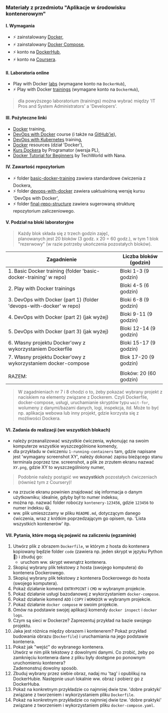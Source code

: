 ### Materiały z przedmiotu "Aplikacje w środowisku kontenerowym"

#### I. Wymagania
  - :zap: zainstalowany [Docker](https://docs.docker.com/get-started/get-docker/),
  - :zap: zainstalowany [Docker Compose](https://docs.docker.com/compose/),
  - :zap: konto na [DockerHub](https://hub.docker.com/),  
  - :zap: konto na [Coursera](https://www.coursera.org/).  

#### II. Laboratoria online
  - Play with Docker [labs](https://labs.play-with-docker.com/) (wymagane konto na `DockerHub`),    
  - :zap: Play with Docker [trainings](https://training.play-with-docker.com/) (wymagane konto na `DockerHub`),    
  > dla powyższego laboratorium (trainings) można wybrać między 'IT Pros and System Administrators' a 'Developers'.

#### III. Pożyteczne linki
  - [Docker](https://github.com/delner/docker-training/blob/master/README.md) training,  
  - [DevOps with Docker](https://devopswithdocker.com/) course (i także na [GitHub'ie](https://github.com/docker-hy/docker-hy.github.io)),  
  - [DevOps with Kubernetes](https://devopswithkubernetes.com/) training,  
  - [Docker](https://zacniewski.github.io/programming-resources/) resources (dział 'Docker'),  
  - [Kurs Dockera](https://www.youtube.com/playlist?list=PLkcy-k498-V5AmftzfqinpMF2LFqSHK5n) by Programator (wersja PL),  
  - [Docker Tutorial for Beginners](https://www.youtube.com/watch?v=3c-iBn73dDE&t=118s) by TechWorld with Nana.  


#### IV. Zawartość repozytorium
  - :zap: folder [basic-docker-training](basic-docker-training/README.md) zawiera standardowe ćwiczenia z Dockera,  
  - :zap: folder [devops-with-docker](devops-with-docker) zawiera uaktualnioną wersję kursu 'DevOps with Docker',  
  - :zap: folder [final-repo-structure](final-repo-structure) zawiera sugerowaną strukturę repozytorium zaliczeniowego.  

#### V. Podział na bloki laboratoryjne
> Każdy blok składa się z trzech godzin zajęć,  
> planowanych jest 20 bloków (3 godz. x 20 = 60 godz.), w tym 1 blok "rezerwowy" (w razie potrzeby ukończenia pozostałych bloków).    


| Zagadnienie                                                         | Liczba bloków (godzin) |
|---------------------------------------------------------------------|-----------------------|
| 1. Basic Docker training  (folder 'basic-docker-training' w repo)   | Bloki 1-3 (9 godzin)  |
| 2. Play with Docker trainings                                       | Bloki 4-5 (6 godzin)  |
| 3. DevOps with Docker (part 1) (folder 'devops-with-docker' w repo) | Bloki 6-8 (9 godzin)  |
| 4. DevOps with Docker (part 2)     (jak wyżej)                      | Bloki 9-11 (9 godzin) |
| 5. DevOps with Docker (part 3)     (jak wyżej)                      | Bloki 12-14 (9 godzin) |
| 6. Własny projektu Docker'owy z wykorzystaniem Dockerfile           | Bloki 15-17 (9 godzin) |
| 7. Własny projektu Docker'owy z wykorzystaniem docker-compose       | Blok 17-20 (9 godzin) |
|                                                                     |                       |
| RAZEM:                                                              | Bloków: 20 (60 godzin) |

> W zagadnieniach nr 7 i 8 chodzi o to, żeby pokazać wybrany projekt z naciskiem na elementy związane z Dockerem.
Czyli Dockerfile, docker-compose, usługi, uruchamianie skryptów typu `wait-for`, wolumeny z danymi/bazami danych, logi, inspekcja, itd.
Może to być np. aplikacja webowa lub inny projekt, gdzie korzysta się z możliwości Dockera.  

#### VI. Zadania do realizacji (we wszystkich blokach)
  - należy przeanalizować wszystkie ćwiczenia, wykonując na swoim komputerze wszystkie wyszczególnione komendy,
  - dla przykładu w ćwiczeniu `1-running-containers` tam, gdzie napisane jest 'wymagany screenshot XY', należy dokonać zapisu bieżącego stanu terminala poprzez tzw. screenshot, a plik ze zrzutem ekranu nazwać `XY.png`, gdzie XY to wyszczególniony numer,  
  > Podobnie należy postąpić we **wszystkich** pozostałych ćwiczeniach (również tym z Coursery)!
  - na zrzucie ekranu powinien znajdować się informacja o danym użytkowniku; idealnie, gdyby był to numer indeksu,  
  - można np. nazwać folder roboczy `kontenery-123456`, gdzie `123456` to numer indeksu :smiley:,  
  - ww. plik umieszczamy w pliku `README.md`, dotyczącym danego ćwiczenia, wraz z krótkim poprzedzającym go opisem, np. 'Lista wszystkich kontenerów' itp.   

#### VII. Pytania, które mogą się pojawić na zaliczeniu (egzaminie)
1. Utwórz plik z obrazem `Dockerfile`, w którym z hosta do kontenera kopiowany będzie folder `code` (zawiera np. jeden skrypt w języku Python :snake:) i zbuduj go:  
    - uruchom ww. skrypt wewnątrz kontenera.
2. Skopiuj wybrany plik tekstowy z hosta (swojego komputera) do kontenera Dockerowego.
3. Skopiuj wybrany plik tekstowy z kontenera Dockerowego do hosta (swojego komputera).
4. Pokaż działanie komend `ENTRYPOINT` i `CMD` w wybranym projekcie.
5. Pokaż działanie usługi bazodanowej z wykorzystaniem `docker-compose`.
6. Pokaż działanie komend `ADD` i `COPY` i `WORKDIR` w wybranym projekcie.
7. Pokaż działanie `docker compose` w swoim projekcie.
8. Omów na podstawie swojej aplikacji komendy `docker inspect` i `docker logs`.
9. Czym są sieci w Dockerze? Zaprezentuj przykład na bazie swojego projektu.
10. Jaka jest różnica między obrazem i kontenerem? 
    Pokaż przykład budowania obrazu (`Dockerfile`) i uruchamiania na jego podstawie kontenera.
11. Pokaż jak "wejść" do wybranego kontenera.  
    Utwórz w nim plik tekstowy z dowolnymi danymi. 
    Co zrobić, żeby po zamknięciu kontenera dane z pliku były dostępne po ponownym uruchomieniu kontenera?  
    Zademonstruj dowolny sposób.
12. Zbuduj wybrany przez siebie obraz, nadaj mu 'tag' i opublikuj na DockerHubie. 
    Następnie usuń lokalnie ww. obraz i pobierz go z DockerHuba.  
13. Pokaż na konkretnym przykładzie co najmniej dwie tzw. 'dobre praktyki' związane z tworzeniem i wykorzystaniem pliku `Dockerfile`.  
14. Pokaż na konkretnym przykładzie co najmniej dwie tzw. 'dobre praktyki' związane z tworzeniem i wykorzystaniem pliku `docker-compose.yaml`.  